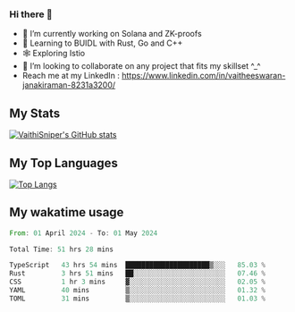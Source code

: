 ### Hi there 👋

- 🔭 I’m currently working on Solana and ZK-proofs
- 📖 Learning to BUIDL with Rust, Go and C++
- 🕸️ Exploring Istio
- 👯 I’m looking to collaborate on any project that fits my skillset ^_^
- Reach me at my LinkedIn : https://www.linkedin.com/in/vaitheeswaran-janakiraman-8231a3200/

## My Stats
[![VaithiSniper's GitHub stats](https://github-readme-stats.vercel.app/api?username=VaithiSniper&hide=stars&theme=radical)](https://github.com/anuraghazra/github-readme-stats)

## My Top Languages

[![Top Langs](https://github-readme-stats.vercel.app/api/top-langs/?username=VaithiSniper&layout=compact)](https://github.com/anuraghazra/github-readme-stats)

## My wakatime usage

<!--START_SECTION:waka-->

```rust
From: 01 April 2024 - To: 01 May 2024

Total Time: 51 hrs 28 mins

TypeScript   43 hrs 54 mins  █████████████████████▒░░░   85.03 %
Rust         3 hrs 51 mins   ██░░░░░░░░░░░░░░░░░░░░░░░   07.46 %
CSS          1 hr 3 mins     ▓░░░░░░░░░░░░░░░░░░░░░░░░   02.05 %
YAML         40 mins         ▒░░░░░░░░░░░░░░░░░░░░░░░░   01.32 %
TOML         31 mins         ▒░░░░░░░░░░░░░░░░░░░░░░░░   01.03 %
```

<!--END_SECTION:waka-->
